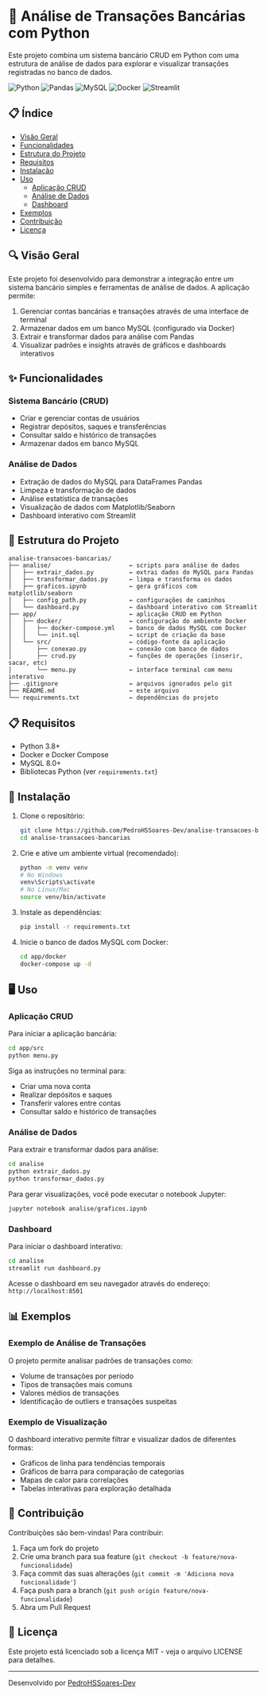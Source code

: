 # 🏦 Análise de Transações Bancárias com Python

Este projeto combina um sistema bancário CRUD em Python com uma estrutura de análise de dados para explorar e visualizar transações registradas no banco de dados.

![Python](https://img.shields.io/badge/Python-3.8+-blue.svg)
![Pandas](https://img.shields.io/badge/Pandas-1.3+-green.svg)
![MySQL](https://img.shields.io/badge/MySQL-8.0+-orange.svg)
![Docker](https://img.shields.io/badge/Docker-20.10+-blue.svg)
![Streamlit](https://img.shields.io/badge/Streamlit-1.10+-red.svg)

## 📋 Índice

- [Visão Geral](#visão-geral)
- [Funcionalidades](#funcionalidades)
- [Estrutura do Projeto](#estrutura-do-projeto)
- [Requisitos](#requisitos)
- [Instalação](#instalação)
- [Uso](#uso)
  - [Aplicação CRUD](#aplicação-crud)
  - [Análise de Dados](#análise-de-dados)
  - [Dashboard](#dashboard)
- [Exemplos](#exemplos)
- [Contribuição](#contribuição)
- [Licença](#licença)

## 🔍 Visão Geral

Este projeto foi desenvolvido para demonstrar a integração entre um sistema bancário simples e ferramentas de análise de dados. A aplicação permite:

1. Gerenciar contas bancárias e transações através de uma interface de terminal
2. Armazenar dados em um banco MySQL (configurado via Docker)
3. Extrair e transformar dados para análise com Pandas
4. Visualizar padrões e insights através de gráficos e dashboards interativos

## ✨ Funcionalidades

### Sistema Bancário (CRUD)
- Criar e gerenciar contas de usuários
- Registrar depósitos, saques e transferências
- Consultar saldo e histórico de transações
- Armazenar dados em banco MySQL

### Análise de Dados
- Extração de dados do MySQL para DataFrames Pandas
- Limpeza e transformação de dados
- Análise estatística de transações
- Visualização de dados com Matplotlib/Seaborn
- Dashboard interativo com Streamlit

## 📁 Estrutura do Projeto

```
analise-transacoes-bancarias/
├── analise/                      ← scripts para análise de dados
│   ├── extrair_dados.py          ← extrai dados do MySQL para Pandas
│   ├── transformar_dados.py      ← limpa e transforma os dados
│   ├── graficos.ipynb            ← gera gráficos com matplotlib/seaborn
│   ├── config_path.py            ← configurações de caminhos
│   └── dashboard.py              ← dashboard interativo com Streamlit
├── app/                          ← aplicação CRUD em Python
│   ├── docker/                   ← configuração do ambiente Docker
│   │   ├── docker-compose.yml    ← banco de dados MySQL com Docker
│   │   └── init.sql              ← script de criação da base
│   └── src/                      ← código-fonte da aplicação
│       ├── conexao.py            ← conexão com banco de dados
│       ├── crud.py               ← funções de operações (inserir, sacar, etc)
│       └── menu.py               ← interface terminal com menu interativo
├── .gitignore                    ← arquivos ignorados pelo git
├── README.md                     ← este arquivo
└── requirements.txt              ← dependências do projeto
```

## 📋 Requisitos

- Python 3.8+
- Docker e Docker Compose
- MySQL 8.0+
- Bibliotecas Python (ver `requirements.txt`)

## 🚀 Instalação

1. Clone o repositório:
   ```bash
   git clone https://github.com/PedroHSSoares-Dev/analise-transacoes-bancarias.git
   cd analise-transacoes-bancarias
   ```

2. Crie e ative um ambiente virtual (recomendado):
   ```bash
   python -m venv venv
   # No Windows
   venv\Scripts\activate
   # No Linux/Mac
   source venv/bin/activate
   ```

3. Instale as dependências:
   ```bash
   pip install -r requirements.txt
   ```

4. Inicie o banco de dados MySQL com Docker:
   ```bash
   cd app/docker
   docker-compose up -d
   ```

## 🖥️ Uso

### Aplicação CRUD

Para iniciar a aplicação bancária:

```bash
cd app/src
python menu.py
```

Siga as instruções no terminal para:
- Criar uma nova conta
- Realizar depósitos e saques
- Transferir valores entre contas
- Consultar saldo e histórico de transações

### Análise de Dados

Para extrair e transformar dados para análise:

```bash
cd analise
python extrair_dados.py
python transformar_dados.py
```

Para gerar visualizações, você pode executar o notebook Jupyter:

```bash
jupyter notebook analise/graficos.ipynb
```

### Dashboard

Para iniciar o dashboard interativo:

```bash
cd analise
streamlit run dashboard.py
```

Acesse o dashboard em seu navegador através do endereço: `http://localhost:8501`

## 📊 Exemplos

### Exemplo de Análise de Transações

O projeto permite analisar padrões de transações como:
- Volume de transações por período
- Tipos de transações mais comuns
- Valores médios de transações
- Identificação de outliers e transações suspeitas

### Exemplo de Visualização

O dashboard interativo permite filtrar e visualizar dados de diferentes formas:
- Gráficos de linha para tendências temporais
- Gráficos de barra para comparação de categorias
- Mapas de calor para correlações
- Tabelas interativas para exploração detalhada

## 🤝 Contribuição

Contribuições são bem-vindas! Para contribuir:

1. Faça um fork do projeto
2. Crie uma branch para sua feature (`git checkout -b feature/nova-funcionalidade`)
3. Faça commit das suas alterações (`git commit -m 'Adiciona nova funcionalidade'`)
4. Faça push para a branch (`git push origin feature/nova-funcionalidade`)
5. Abra um Pull Request

## 📄 Licença

Este projeto está licenciado sob a licença MIT - veja o arquivo LICENSE para detalhes.

---

Desenvolvido por [PedroHSSoares-Dev](https://github.com/PedroHSSoares-Dev)
